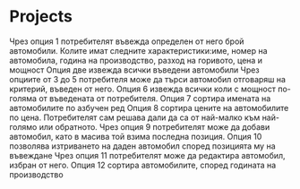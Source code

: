 # Projects
Чрез опция 1 потребителят въвежда определен от него брой автомобили.
Колите имат следните характеристики:име, номер на автомобила, година на производство, разход на горивото, цена и мощност
Опция две извежда всички въведени автомобили
Чрез опциите от 3 до 5 потребителя може да търси автомобил отговаряш на критерий, въведен от него.
Опция 6 извежда всички коли с мощност по-голяма от въведената от потребителя.
Опция 7 сортира имената на автомобилите по азбучен ред
Опция 8 сортира цените на автомобилите по цена. Потребителят сам решава дали да са от най-малко към най-голямо или обратното.
Чрез опция 9 потребителят може да добави автомобил, като в масива той взима последна позиция.
Опция 10 позволява изтриването на даден автомобил според позицията му на въвеждане
Чрез опция 11 потребителят може да редактира автомобил, избран от него.
Опция 12 сортира автомобилите, според годината на производство

